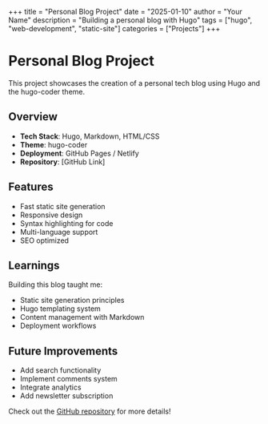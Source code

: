 +++
title = "Personal Blog Project"
date = "2025-01-10"
author = "Your Name"
description = "Building a personal blog with Hugo"
tags = ["hugo", "web-development", "static-site"]
categories = ["Projects"]
+++

# Personal Blog Project

This project showcases the creation of a personal tech blog using Hugo and the hugo-coder theme.

## Overview

- **Tech Stack**: Hugo, Markdown, HTML/CSS
- **Theme**: hugo-coder
- **Deployment**: GitHub Pages / Netlify
- **Repository**: [GitHub Link]

## Features

- Fast static site generation
- Responsive design
- Syntax highlighting for code
- Multi-language support
- SEO optimized

## Learnings

Building this blog taught me:

- Static site generation principles
- Hugo templating system
- Content management with Markdown
- Deployment workflows

## Future Improvements

- Add search functionality
- Implement comments system
- Integrate analytics
- Add newsletter subscription

Check out the [GitHub repository](#) for more details!
